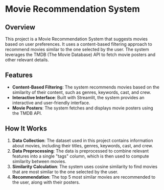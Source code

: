 
# Movie Recommendation System

## Overview
This project is a Movie Recommendation System that suggests movies based on user preferences. It uses a content-based filtering approach to recommend movies similar to the one selected by the user. The system leverages the TMDB (The Movie Database) API to fetch movie posters and other relevant details.

## Features
- **Content-Based Filtering**: The system recommends movies based on the similarity of their content, such as genres, keywords, cast, and crew.
- **Interactive Interface**: Built with Streamlit, the system provides an interactive and user-friendly interface.
- **Movie Posters**: The system fetches and displays movie posters using the TMDB API.

## How It Works
1. **Data Collection**: The dataset used in this project contains information about movies, including their titles, genres, keywords, cast, and crew.
2. **Data Preprocessing**: The data is preprocessed to combine relevant features into a single "tags" column, which is then used to compute similarity between movies.
3. **Similarity Calculation**: The system uses cosine similarity to find movies that are most similar to the one selected by the user.
4. **Recommendation**: The top 5 most similar movies are recommended to the user, along with their posters.
